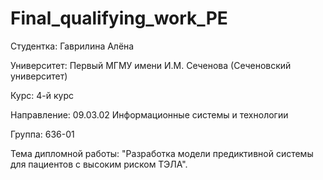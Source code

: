 # Final_qualifying_work_PE

Студентка: Гаврилина Алёна  

Университет: Первый МГМУ имени И.М. Сеченова (Сеченовский университет)  

Курс: 4-й курс  

Направление: 09.03.02 Информационные системы и технологии  

Группа: 636-01

Тема дипломной работы: "Разработка модели предиктивной системы для пациентов с высоким риском ТЭЛА".


